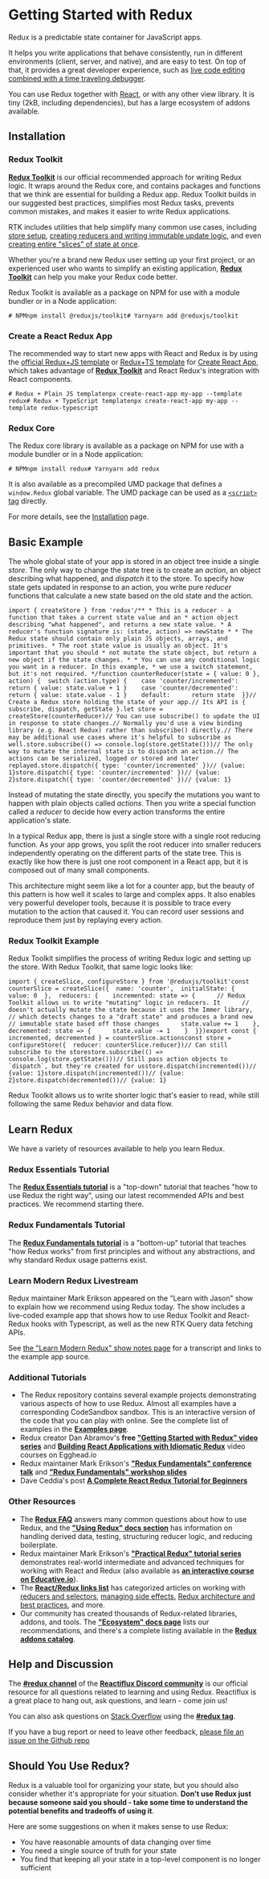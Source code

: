 # Getting Started with Redux

Redux is a predictable state container for JavaScript apps.

It helps you write applications that behave consistently, run in different environments (client, server, and native), and are easy to test. On top of that, it provides a great developer experience, such as  [live code editing combined with a time traveling debugger](https://github.com/reduxjs/redux-devtools).

You can use Redux together with  [React](https://reactjs.org/), or with any other view library. It is tiny (2kB, including dependencies), but has a large ecosystem of addons available.

## Installation[​](https://redux.js.org/introduction/getting-started#installation "Direct link to heading")

### Redux Toolkit[​](https://redux.js.org/introduction/getting-started#redux-toolkit "Direct link to heading")

[**Redux Toolkit**](https://redux-toolkit.js.org/)  is our official recommended approach for writing Redux logic. It wraps around the Redux core, and contains packages and functions that we think are essential for building a Redux app. Redux Toolkit builds in our suggested best practices, simplifies most Redux tasks, prevents common mistakes, and makes it easier to write Redux applications.

RTK includes utilities that help simplify many common use cases, including  [store setup](https://redux-toolkit.js.org/api/configureStore),  [creating reducers and writing immutable update logic](https://redux-toolkit.js.org/api/createreducer), and even  [creating entire "slices" of state at once](https://redux-toolkit.js.org/api/createslice).

Whether you're a brand new Redux user setting up your first project, or an experienced user who wants to simplify an existing application,  **[Redux Toolkit](https://redux-toolkit.js.org/)**  can help you make your Redux code better.

Redux Toolkit is available as a package on NPM for use with a module bundler or in a Node application:

```
# NPMnpm install @reduxjs/toolkit# Yarnyarn add @reduxjs/toolkit
```

### Create a React Redux App[​](https://redux.js.org/introduction/getting-started#create-a-react-redux-app "Direct link to heading")

The recommended way to start new apps with React and Redux is by using the  [official Redux+JS template](https://github.com/reduxjs/cra-template-redux)  or  [Redux+TS template](https://github.com/reduxjs/cra-template-redux-typescript)  for  [Create React App](https://github.com/facebook/create-react-app), which takes advantage of  **[Redux Toolkit](https://redux-toolkit.js.org/)**  and React Redux's integration with React components.

```
# Redux + Plain JS templatenpx create-react-app my-app --template redux# Redux + TypeScript templatenpx create-react-app my-app --template redux-typescript
```

### Redux Core[​](https://redux.js.org/introduction/getting-started#redux-core "Direct link to heading")

The Redux core library is available as a package on NPM for use with a module bundler or in a Node application:

```
# NPMnpm install redux# Yarnyarn add redux
```

It is also available as a precompiled UMD package that defines a  `window.Redux`  global variable. The UMD package can be used as a  [`<script>`  tag](https://unpkg.com/redux/dist/redux.js)  directly.

For more details, see the  [Installation](https://redux.js.org/introduction/installation)  page.

## Basic Example[​](https://redux.js.org/introduction/getting-started#basic-example "Direct link to heading")

The whole global state of your app is stored in an object tree inside a single  _store_. The only way to change the state tree is to create an  _action_, an object describing what happened, and  _dispatch_  it to the store. To specify how state gets updated in response to an action, you write pure  _reducer_  functions that calculate a new state based on the old state and the action.

```
import { createStore } from 'redux'/** * This is a reducer - a function that takes a current state value and an * action object describing "what happened", and returns a new state value. * A reducer's function signature is: (state, action) => newState * * The Redux state should contain only plain JS objects, arrays, and primitives. * The root state value is usually an object. It's important that you should * not mutate the state object, but return a new object if the state changes. * * You can use any conditional logic you want in a reducer. In this example, * we use a switch statement, but it's not required. */function counterReducer(state = { value: 0 }, action) {  switch (action.type) {    case 'counter/incremented':      return { value: state.value + 1 }    case 'counter/decremented':      return { value: state.value - 1 }    default:      return state  }}// Create a Redux store holding the state of your app.// Its API is { subscribe, dispatch, getState }.let store = createStore(counterReducer)// You can use subscribe() to update the UI in response to state changes.// Normally you'd use a view binding library (e.g. React Redux) rather than subscribe() directly.// There may be additional use cases where it's helpful to subscribe as well.store.subscribe(() => console.log(store.getState()))// The only way to mutate the internal state is to dispatch an action.// The actions can be serialized, logged or stored and later replayed.store.dispatch({ type: 'counter/incremented' })// {value: 1}store.dispatch({ type: 'counter/incremented' })// {value: 2}store.dispatch({ type: 'counter/decremented' })// {value: 1}
```

Instead of mutating the state directly, you specify the mutations you want to happen with plain objects called  _actions_. Then you write a special function called a  _reducer_  to decide how every action transforms the entire application's state.

In a typical Redux app, there is just a single store with a single root reducing function. As your app grows, you split the root reducer into smaller reducers independently operating on the different parts of the state tree. This is exactly like how there is just one root component in a React app, but it is composed out of many small components.

This architecture might seem like a lot for a counter app, but the beauty of this pattern is how well it scales to large and complex apps. It also enables very powerful developer tools, because it is possible to trace every mutation to the action that caused it. You can record user sessions and reproduce them just by replaying every action.

### Redux Toolkit Example[​](https://redux.js.org/introduction/getting-started#redux-toolkit-example "Direct link to heading")

Redux Toolkit simplifies the process of writing Redux logic and setting up the store. With Redux Toolkit, that same logic looks like:

```
import { createSlice, configureStore } from '@reduxjs/toolkit'const counterSlice = createSlice({  name: 'counter',  initialState: {    value: 0  },  reducers: {    incremented: state => {      // Redux Toolkit allows us to write "mutating" logic in reducers. It      // doesn't actually mutate the state because it uses the Immer library,      // which detects changes to a "draft state" and produces a brand new      // immutable state based off those changes      state.value += 1    },    decremented: state => {      state.value -= 1    }  }})export const { incremented, decremented } = counterSlice.actionsconst store = configureStore({  reducer: counterSlice.reducer})// Can still subscribe to the storestore.subscribe(() => console.log(store.getState()))// Still pass action objects to `dispatch`, but they're created for usstore.dispatch(incremented())// {value: 1}store.dispatch(incremented())// {value: 2}store.dispatch(decremented())// {value: 1}
```

Redux Toolkit allows us to write shorter logic that's easier to read, while still following the same Redux behavior and data flow.

## Learn Redux[​](https://redux.js.org/introduction/getting-started#learn-redux "Direct link to heading")

We have a variety of resources available to help you learn Redux.

### Redux Essentials Tutorial[​](https://redux.js.org/introduction/getting-started#redux-essentials-tutorial "Direct link to heading")

The  [**Redux Essentials tutorial**](https://redux.js.org/tutorials/essentials/part-1-overview-concepts)  is a "top-down" tutorial that teaches "how to use Redux the right way", using our latest recommended APIs and best practices. We recommend starting there.

### Redux Fundamentals Tutorial[​](https://redux.js.org/introduction/getting-started#redux-fundamentals-tutorial "Direct link to heading")

The  [**Redux Fundamentals tutorial**](https://redux.js.org/tutorials/fundamentals/part-1-overview)  is a "bottom-up" tutorial that teaches "how Redux works" from first principles and without any abstractions, and why standard Redux usage patterns exist.

### Learn Modern Redux Livestream[​](https://redux.js.org/introduction/getting-started#learn-modern-redux-livestream "Direct link to heading")

Redux maintainer Mark Erikson appeared on the "Learn with Jason" show to explain how we recommend using Redux today. The show includes a live-coded example app that shows how to use Redux Toolkit and React-Redux hooks with Typescript, as well as the new RTK Query data fetching APIs.

See  [the "Learn Modern Redux" show notes page](https://www.learnwithjason.dev/let-s-learn-modern-redux)  for a transcript and links to the example app source.

### Additional Tutorials[​](https://redux.js.org/introduction/getting-started#additional-tutorials "Direct link to heading")

-   The Redux repository contains several example projects demonstrating various aspects of how to use Redux. Almost all examples have a corresponding CodeSandbox sandbox. This is an interactive version of the code that you can play with online. See the complete list of examples in the  **[Examples page](https://redux.js.org/introduction/examples)**.
-   Redux creator Dan Abramov's  **free  ["Getting Started with Redux" video series](https://app.egghead.io/playlists/fundamentals-of-redux-course-from-dan-abramov-bd5cc867)**  and  **[Building React Applications with Idiomatic Redux](https://egghead.io/courses/building-react-applications-with-idiomatic-redux)**  video courses on Egghead.io
-   Redux maintainer Mark Erikson's  **["Redux Fundamentals" conference talk](https://blog.isquaredsoftware.com/2018/03/presentation-reactathon-redux-fundamentals/)**  and  [**"Redux Fundamentals" workshop slides**](https://blog.isquaredsoftware.com/2018/06/redux-fundamentals-workshop-slides/)
-   Dave Ceddia's post  [**A Complete React Redux Tutorial for Beginners**](https://daveceddia.com/redux-tutorial/)

### Other Resources[​](https://redux.js.org/introduction/getting-started#other-resources "Direct link to heading")

-   The  **[Redux FAQ](https://redux.js.org/faq)**  answers many common questions about how to use Redux, and the  **["Using Redux" docs section](https://redux.js.org/usage/)**  has information on handling derived data, testing, structuring reducer logic, and reducing boilerplate.
-   Redux maintainer Mark Erikson's  **["Practical Redux" tutorial series](https://blog.isquaredsoftware.com/series/practical-redux/)**  demonstrates real-world intermediate and advanced techniques for working with React and Redux (also available as  **[an interactive course on Educative.io](https://www.educative.io/collection/5687753853370368/5707702298738688)**).
-   The  **[React/Redux links list](https://github.com/markerikson/react-redux-links)**  has categorized articles on working with  [reducers and selectors](https://github.com/markerikson/react-redux-links/blob/master/redux-reducers-selectors.md),  [managing side effects](https://github.com/markerikson/react-redux-links/blob/master/redux-side-effects.md),  [Redux architecture and best practices](https://github.com/markerikson/react-redux-links/blob/master/redux-architecture.md), and more.
-   Our community has created thousands of Redux-related libraries, addons, and tools. The  **["Ecosystem" docs page](https://redux.js.org/introduction/ecosystem)**  lists our recommendations, and there's a complete listing available in the  **[Redux addons catalog](https://github.com/markerikson/redux-ecosystem-links)**.

## Help and Discussion[​](https://redux.js.org/introduction/getting-started#help-and-discussion "Direct link to heading")

The  **[#redux channel](https://discord.gg/0ZcbPKXt5bZ6au5t)**  of the  **[Reactiflux Discord community](https://www.reactiflux.com/)**  is our official resource for all questions related to learning and using Redux. Reactiflux is a great place to hang out, ask questions, and learn - come join us!

You can also ask questions on  [Stack Overflow](https://stackoverflow.com/)  using the  **[#redux tag](https://stackoverflow.com/questions/tagged/redux)**.

If you have a bug report or need to leave other feedback,  [please file an issue on the Github repo](https://github.com/reduxjs/redux)

## Should You Use Redux?[​](https://redux.js.org/introduction/getting-started#should-you-use-redux "Direct link to heading")

Redux is a valuable tool for organizing your state, but you should also consider whether it's appropriate for your situation.  **Don't use Redux just because someone said you should - take some time to understand the potential benefits and tradeoffs of using it**.

Here are some suggestions on when it makes sense to use Redux:

-   You have reasonable amounts of data changing over time
-   You need a single source of truth for your state
-   You find that keeping all your state in a top-level component is no longer sufficient